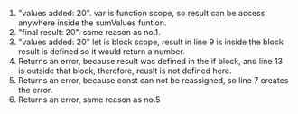 1. "values added: 20". var is function scope, so result can be access anywhere inside the sumValues funtion.
2. "final result: 20". same reason as no.1.
3. "values added: 20" let is block scope, result in line 9 is inside the block result is defined so it would return a number.
4. Returns an error, because result was defined in the if block, and line 13 is outside that block, therefore, reuslt is not defined here.
5. Returns an error, because const can not be reassigned, so line 7 creates the error.
6. Returns an error, same reason as no.5
